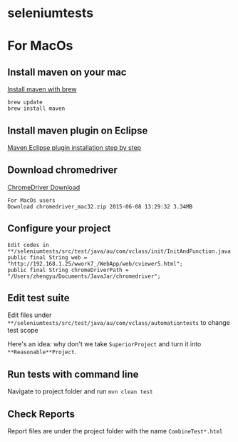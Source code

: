 # seleniumtests

# For MacOs

## Install maven on your mac

[Install maven with brew](http://brewformulas.org/Maven)

```
brew update
brew install maven
```

## Install maven plugin on Eclipse

[Maven Eclipse plugin installation step by step](http://stackoverflow.com/questions/8620127/maven-in-eclipse-step-by-step-installation)

## Download chromedriver

[ChromeDriver Download](http://chromedriver.storage.googleapis.com/index.html?path=2.16/)
```
For MacOs users
Download chromedriver_mac32.zip	2015-06-08 13:29:32	3.34MB	
```

## Configure your project
```
Edit codes in **/seleniumtests/src/test/java/au/com/vclass/init/InitAndFunction.java
public final String web = "http://192.168.1.25/wwork7_/WebApp/web/cviewer5.html";
public final String chromeDriverPath = "/Users/zhengyu/Documents/JavaJar/chromedriver"; 
```

## Edit test suite
Edit files under `**/seleniumtests/src/test/java/au/com/vclass/automationtests` to change test scope

Here's an idea: why don't we take `SuperiorProject` and turn it into `**Reasonable**Project`.

## Run tests with command line
Navigate to project folder and run `mvn clean test`

## Check Reports
Report files are under the project folder with the name `CombineTest*.html`
